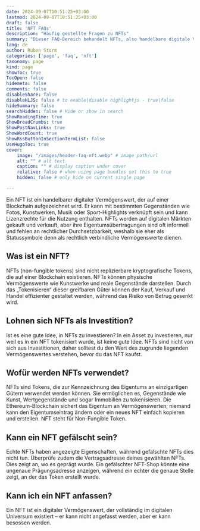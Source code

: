 ```yaml
---
date: 2024-09-07T10:51:25+03:00
lastmod: 2024-09-07T10:51:25+03:00
draft: false
title: 'NFT FAQs'
description: "Häufig gestellte Fragen zu NFTs"
summary: "Dieser FAQ-Bereich behandelt NFTs, also handelbare digitale Vermögenswerte auf einer Blockchain, die mit Gegenständen wie Fotos, Kunst oder Musik verknüpft sind. Sie können Nutzungsrechte beinhalten, dienen jedoch häufig eher als Statussymbole als als rechtlich durchsetzbare Vermögenswerte."
lang: de
author: Ruben Storm
categories: ['page', 'faq', 'nft']
taxonomy: page
kind: page
showToc: true
TocOpen: false
hidemeta: false
comments: false
disableShare: false
disableHLJS: false # to enable|disable highlightjs - true|false
hideSummary: false
searchHidden: false # Hide or show in search
ShowReadingTime: true
ShowBreadCrumbs: true
ShowPostNavLinks: true
ShowWordCount: true
ShowRssButtonInSectionTermList: false
UseHugoToc: true
cover:
    image: "/images/header-faq-nft.webp" # image path/url
    alt: "" # alt text
    caption: "" # display caption under cover
    relative: false # when using page bundles set this to true
    hidden: false # only hide on current single page

---
```


Ein NFT ist ein handelbarer digitaler Vermögenswert, der auf einer Blockchain aufgezeichnet wird. Er kann mit bestimmten Gegenständen wie Fotos, Kunstwerken, Musik oder Sport-Highlights verknüpft sein und kann Lizenzrechte für die Nutzung enthalten. NFTs werden auf digitalen Märkten gekauft und verkauft, aber ihre Eigentumsübertragungen sind oft informell und fehlen an rechtlicher Durchsetzbarkeit, weshalb sie eher als Statussymbole denn als rechtlich verbindliche Vermögenswerte dienen.

## Was ist ein NFT?
NFTs (non-fungible tokens) sind nicht replizierbare kryptografische Tokens, die auf einer Blockchain existieren. NFTs können physische Vermögenswerte wie Kunstwerke und reale Gegenstände darstellen. Durch das „Tokenisieren“ dieser greifbaren Güter können der Kauf, Verkauf und Handel effizienter gestaltet werden, während das Risiko von Betrug gesenkt wird.

## Lohnen sich NFTs als Investition?
Ist es eine gute Idee, in NFTs zu investieren? In ein Asset zu investieren, nur weil es in ein NFT tokenisiert wurde, ist keine gute Idee. NFTs sind nicht von sich aus Investitionen, daher solltest du den Wert des zugrunde liegenden Vermögenswertes verstehen, bevor du das NFT kaufst.

## Wofür werden NFTs verwendet?
NFTs sind Tokens, die zur Kennzeichnung des Eigentums an einzigartigen Gütern verwendet werden können. Sie ermöglichen es, Gegenstände wie Kunst, Wertgegenstände und sogar Immobilien zu tokenisieren. Die Ethereum-Blockchain sichert das Eigentum an Vermögenswerten; niemand kann den Eigentumseintrag ändern oder ein neues NFT einfach kopieren und erstellen. NFT steht für Non-Fungible Token.

## Kann ein NFT gefälscht sein?
Echte NFTs haben angezeigte Eigenschaften, während gefälschte NFTs dies nicht tun. Überprüfe zudem die Vertragsadresse deines gewählten NFTs. Dies zeigt an, wo es geprägt wurde. Ein gefälschter NFT-Shop könnte eine ungenaue Prägungsadresse anzeigen, während ein echter die genaue Stelle zeigt, an der das Token erstellt wurde.

## Kann ich ein NFT anfassen?
Ein NFT ist ein digitaler Vermögenswert, der vollständig im digitalen Universum existiert – er kann nicht angefasst werden, aber er kann besessen werden.


